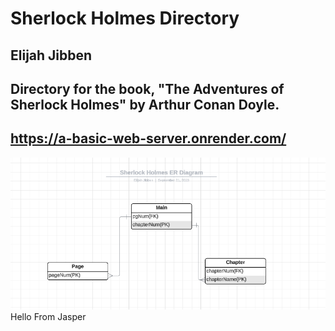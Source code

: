 # Sherlock Holmes Directory
## Elijah Jibben
## Directory for the book, "The Adventures of Sherlock Holmes" by Arthur Conan Doyle.
## https://a-basic-web-server.onrender.com/
<img src="docs/er.png" alt="ER">
Hello From Jasper
